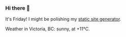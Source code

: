 ### Hi there :wave:

It's Friday! I might be polishing my [static site generator](https://github.com/bewuethr/pandoc-bash-blog).

Weather in Victoria, BC: sunny, at +11°C.
